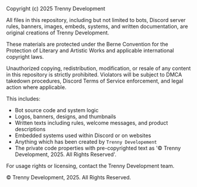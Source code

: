 Copyright (c) 2025 Trenny Development

All files in this repository, including but not limited to bots, Discord server rules, banners, images, embeds, systems, and written documentation, are original creations of Trenny Development.

These materials are protected under the Berne Convention for the Protection of Literary and Artistic Works and applicable international copyright laws.

Unauthorized copying, redistribution, modification, or resale of any content in this repository is strictly prohibited. Violators will be subject to DMCA takedown procedures, Discord Terms of Service enforcement, and legal action where applicable.

This includes:
- Bot source code and system logic
- Logos, banners, designs, and thumbnails
- Written texts including rules, welcome messages, and product descriptions
- Embedded systems used within Discord or on websites
- Anything which has been created by `Trenny Developement`
- The private code properties with pre-copyrighted text as '© Trenny Development, 2025. All Rights Reserved'. 

For usage rights or licensing, contact the Trenny Development team.

© Trenny Development, 2025. All Rights Reserved.
